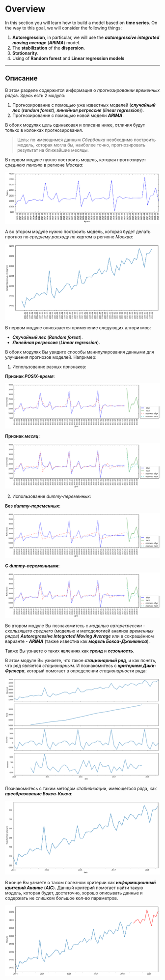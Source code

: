 # Overview

In this section you will learn how to build a model based on **time series**.
On the way to this goal, we will consider the following things:
1. **Autoregression**, in particular, we will use the ___autoregressive integrated moving average___ (___ARIMA___) model.
1. The **stabilization** of the **dispersion**.
1. **Stationarity**.
1. Using of **Random forest** and **Linear regression models**

---

## Описание

В этом разделе содержится информация о _прогнозировании временных рядов_.
Здесь есть 2 модуля:
1. Прогнозирование с помощью уже известных моделей (___случайный лес___ (___random forest___), ___линейная регрессия___ (___linear regression___)).
1. Прогнозирование с помощью новой модели ___ARIMA___.

В обоих модулях цель одинаковая и описана ниже, отличия будут только в колонках прогнозирования.

> Цель:
> по имеющимся данным _Сбербанка_ необходимо построить модель, которая могла бы, наиболее точно, прогнозировать результат на ближайшие месяцы.

В первом модуле нужно построить модель, которая прогнозирует _среднюю пенсию_ в регионе _Москва_:

![Sberbank data-01](../images/part07/sberbank_data-01.png)

А во втором модуле нужно построить модель, которая будет делать прогноз по _среднему расходу по картам_ в регионе _Москва_:

![Sberbank data-02](../images/part07/sberbank_data-02.png)

В первом модуле описывается применение следующих алгоритмов:
* ___Случайный лес___ (___Random forest___).
* ___Линейная регрессия___ (___Linear regression___).

В обоих модулях Вы увидите способы манипулирования данными для улучшения прогнозов моделей.
Например:
1. Использование разных признаков:

**Признак _POSIX-время_**:

![Random forest-01](../images/part07/random_forest-01.png)

**Признак _месяц_**:

![Random forest-02](../images/part07/random_forest-02.png)

2. Использование _dummy-переменных_:

**Без _dummy-переменных_**:

![Linear regression-01](../images/part07/linear_regression-01.png)

**С _dummy-переменными_**:

![Linear regression-02](../images/part07/linear_regression-02.png)

Во втором модуле Вы познакомитесь с _моделью авторегрессии - скользящего среднего_ (моделью и методологией анализа _временных рядов_) ___Autoregressive Integrated Moving Average___ или в сокращённом варианте - ___ARIMA___ (также известна как ___модель Бокса-Дженкинса___).

Также Вы узнаете о таких явлениях как ___тренд___ и ___сезонность___.

В этом модуле Вы узнаете, что такое ___стационарный ряд___, и как понять, что ряд является _стационарным_.
И познакомитесь с ___критерием Дики-Фуллера___, который помогает в определении _стационарности_ ряда:

![series stationarity-01](../images/part07/series_stationarity-01.png)

Познакомитесь с таким методом _стабилизации_, имеющегося ряда, как ___преобразование Бокса-Кокса___:

![Box-Cox transformation-01](../images/part07/box-cox_transformation-01.png)

В конце Вы узнаете о таком полезном критерии как ___информационный критерий Акаике___ (___AIC___).
Данный критерий помогает найти такую модель, которая будет, достаточно, хорошо описывать данные и содержать не слишком большое кол-во параметров.

![result prediction-01](../images/part07/result_prediction-01.png)
